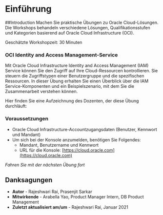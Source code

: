 # Einführung

##Introduction Machen Sie praktische Übungen zu Oracle Cloud-Lösungen. Die Workshops behandeln verschiedene Lösungen, Qualifikationsstufen und Kategorien basierend auf Oracle Cloud Infrastructure (OCI).

Geschätzte Workshopzeit: 30 Minuten

### OCI Identity and Access Management-Service

Mit Oracle Cloud Infrastructure Identity and Access Management (IAM) Service können Sie den Zugriff auf Ihre Cloud-Ressourcen kontrollieren. Sie steuern die Zugriffstypen einer Benutzergruppe und die spezifischen Ressourcen. In dieser Übung erhalten Sie einen Überblick über die IAM Service-Komponenten und ein Beispielszenario, mit dem Sie die Zusammenarbeit verstehen können.

Hier finden Sie eine Aufzeichnung des Dozenten, der diese Übung durchläuft:

[](youtube:wQU9mb9yX7o)

### Voraussetzungen

*   Oracle Cloud Infrastructure-Accountzugangsdaten (Benutzer, Kennwort und Mandant)
*   Um sich bei der Konsole anzumelden, benötigen Sie Folgendes:
    *   Mandant, Benutzername und Kennwort
    *   URL für die Konsole: [https://cloud.oracle.com](https://cloud.oracle.com)

_Fahren Sie mit der nächsten Übung fort_

## Danksagungen

*   **Autor** - Rajeshwari Rai, Prasenjit Sarkar
*   **Mitwirkende** - Arabella Yao, Product Manager Intern, DB Product Management
*   **Zuletzt aktualisiert am/um** - Rajeshwari Rai, Januar 2021